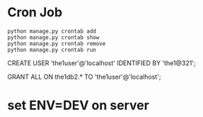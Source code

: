 
# Cron Job
    python manage.py crontab add
    python manage.py crontab show
    python manage.py crontab remove
    python manage.py crontab run

CREATE USER 'the1user'@'localhost' IDENTIFIED BY 'the1@321';

GRANT ALL ON the1db2.* TO 'the1user'@'localhost';

# set ENV=DEV on server
